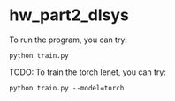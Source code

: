# hw_part2_dlsys

To run the program, you can try:
```
python train.py
```

TODO:
To train the torch lenet, you can try:
```
python train.py --model=torch
```